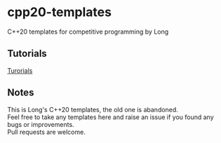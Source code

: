 # cpp20-templates
C++20 templates for competitive programming by Long

## Tutorials
[Turorials](./Tutorials)

## Notes
This is Long's C++20 templates, the old one is abandoned.  
Feel free to take any templates here and raise an issue if you found any bugs or improvements.  
Pull requests are welcome.

